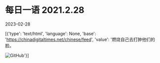 # 每日一语 2021.2.28

2023-02-28

[{'type': 'text/html', 'language': None, 'base': 'https://chinadigitaltimes.net/chinese/feed', 'value': '燃烧自己去打肿他们的脸。

![GitHub](https://chinadigitaltimes.net/chinese/files/2023/02/2023.2.28.png)'}]